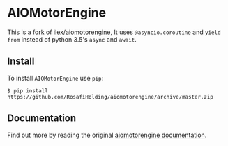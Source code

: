 AIOMotorEngine
==============

This is a fork of [ilex/aiomotorengine](https://github.com/ilex/aiomotorengine), It uses `@asyncio.coroutine` and `yield from` instead of python 3.5's `async` and `await`.

Install
-------

To install `AIOMotorEngine` use `pip`:

    $ pip install https://github.com/RosafiHolding/aiomotorengine/archive/master.zip

Documentation
-------------

Find out more by reading the original [aiomotorengine documentation](http://ilex.org.ua/media/projects/aiomotorengine/docs/index.html).

